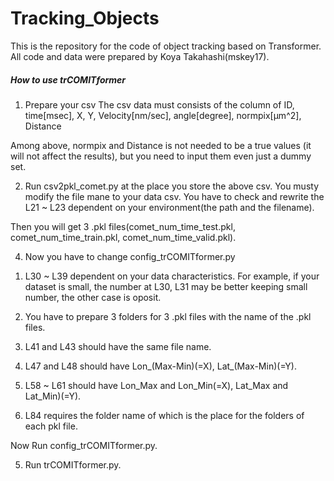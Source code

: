 # Tracking_Objects
This is the repository for the code of object tracking based on Transformer.
All code and data were prepared by Koya Takahashi(mskey17).

##### How to use trCOMITformer #####
1. Prepare your csv
   The csv data must consists of the column of 
ID, time[msec], X, Y, Velocity[nm/sec], angle[degree], normpix[µm^2], Distance

Among above, normpix and Distance is not needed to be a true values (it will not affect the results), but you need to input them even just a dummy set.

2. Run csv2pkl_comet.py at the place you store the above csv.
You musty modify the file mane to your data csv.
You have to check and rewrite the L21 ~ L23 dependent on your environment(the path and the filename).

Then you will get 3 .pkl files(comet_num_time_test.pkl, comet_num_time_train.pkl, comet_num_time_valid.pkl).

4. Now you have to change config_trCOMITformer.py 
 1) L30 ~ L39 dependent on your data characteristics.
For example, if your dataset is small, the number at L30, L31 may be better keeping small number, the other case is oposit.

 2) You have to prepare 3 folders for 3 .pkl files with the name of the .pkl files.

 3) L41 and L43 should have the same file name.

 4) L47 and L48 should have Lon_(Max-Min)(=X), Lat_(Max-Min)(=Y).

 5) L58 ~ L61 should have Lon_Max and Lon_Min(=X), Lat_Max and Lat_Min)(=Y).

 6) L84 requires the folder name of which is the place for the folders of each pkl file.

Now Run config_trCOMITformer.py.

5. Run trCOMITformer.py.





